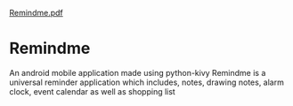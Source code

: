 [Remindme.pdf](https://github.com/natharyan/Remindme/files/6360783/Remindme.pdf)
# Remindme
An android mobile application made using python-kivy
Remindme is a universal reminder application which includes, notes, drawing notes, alarm clock, event calendar as well as shopping list


